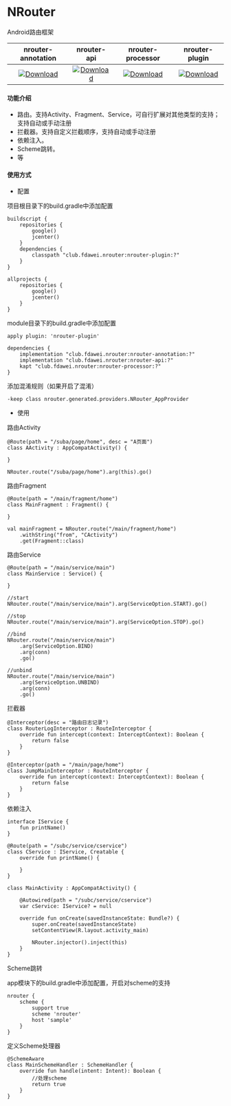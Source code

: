 # NRouter

Android路由框架

| nrouter-annotation | nrouter-api | nrouter-processor | nrouter-plugin |
| :---: | :---: | :---: | :---: |
| [ ![Download](https://api.bintray.com/packages/fangdawei/maven/nrouter-annotation/images/download.svg?version=1.0.5) ](https://bintray.com/fangdawei/maven/nrouter-annotation/1.0.5/link) | [ ![Download](https://api.bintray.com/packages/fangdawei/maven/nrouter-api/images/download.svg?version=1.0.5) ](https://bintray.com/fangdawei/maven/nrouter-api/1.0.5/link) | [ ![Download](https://api.bintray.com/packages/fangdawei/maven/nrouter-processor/images/download.svg?version=1.0.5) ](https://bintray.com/fangdawei/maven/nrouter-processor/1.0.5/link) | [ ![Download](https://api.bintray.com/packages/fangdawei/maven/nrouter-plugin/images/download.svg?version=1.0.5) ](https://bintray.com/fangdawei/maven/nrouter-plugin/1.0.5/link) |

#### 功能介绍
* 路由。支持Activity、Fragment、Service，可自行扩展对其他类型的支持；支持自动或手动注册
* 拦截器。支持自定义拦截顺序，支持自动或手动注册
* 依赖注入。
* Scheme跳转。
* 等


#### 使用方式
* 配置

项目根目录下的build.gradle中添加配置

```
buildscript {
    repositories {
        google()
        jcenter()
    }
    dependencies {
        classpath "club.fdawei.nrouter:nrouter-plugin:?"
    }
}

allprojects {
    repositories {
        google()
        jcenter()
    }
}
```

module目录下的build.gradle中添加配置

```
apply plugin: 'nrouter-plugin'

dependencies {
    implementation "club.fdawei.nrouter:nrouter-annotation:?"
    implementation "club.fdawei.nrouter:nrouter-api:?"
    kapt "club.fdawei.nrouter:nrouter-processor:?"
}
```

添加混淆规则（如果开启了混淆）

```
-keep class nrouter.generated.providers.NRouter_AppProvider
```

* 使用

路由Activity

```
@Route(path = "/suba/page/home", desc = "A页面")
class AActivity : AppCompatActivity() {

}

NRouter.route("/suba/page/home").arg(this).go()
```

路由Fragment

```
@Route(path = "/main/fragment/home")
class MainFragment : Fragment() {

}

val mainFragment = NRouter.route("/main/fragment/home")
    .withString("from", "CActivity")
    .get(Fragment::class)
```

路由Service

```
@Route(path = "/main/service/main")
class MainService : Service() {

}

//start
NRouter.route("/main/service/main").arg(ServiceOption.START).go()

//stop
NRouter.route("/main/service/main").arg(ServiceOption.STOP).go()

//bind
NRouter.route("/main/service/main")
    .arg(ServiceOption.BIND)
    .arg(conn)
    .go()

//unbind
NRouter.route("/main/service/main")
    .arg(ServiceOption.UNBIND)
    .arg(conn)
    .go()
```

拦截器

```
@Interceptor(desc = "路由日志记录")
class RouterLogInterceptor : RouteInterceptor {
    override fun intercept(context: InterceptContext): Boolean {
        return false
    }
}

@Interceptor(path = "/main/page/home")
class JumpMainInterceptor : RouteInterceptor {
    override fun intercept(context: InterceptContext): Boolean {
        return false
    }
}
```

依赖注入

```
interface IService {
    fun printName()
}

@Route(path = "/subc/service/cservice")
class CService : IService, Creatable {
    override fun printName() {
        
    }
}

class MainActivity : AppCompatActivity() {

    @Autowired(path = "/subc/service/cservice")
    var cService: IService? = null

    override fun onCreate(savedInstanceState: Bundle?) {
        super.onCreate(savedInstanceState)
        setContentView(R.layout.activity_main)

        NRouter.injector().inject(this)
    }
}
```

Scheme跳转

app模块下的build.gradle中添加配置，开启对scheme的支持

```
nrouter {
    scheme {
        support true
        scheme 'nrouter'
        host 'sample'
    }
}
```

定义Scheme处理器

```
@SchemeAware
class MainSchemeHandler : SchemeHandler {
    override fun handle(intent: Intent): Boolean {
        //处理scheme
        return true
    }
}
```

